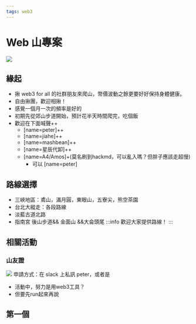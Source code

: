 ```yaml
---
tags: web3
---
```

# Web 山專案
![](https://g0v.hackmd.io/_uploads/SycSU0lAJe.png)

## 緣起
- 揪 web3 for all 的社群朋友來爬山，幣價波動之餘更要好好保持身體健康。
- 自由揪團，歡迎相揪！
- 感覺一個月一次的頻率是好的
- 初期先從郊山步道開始，預計花半天時間爬完，吃個飯
- 歡迎在下面喊聲++
    - [name=peter]++
    - [name=jiahe]++
    - [name=mashbean]++
    - [name=星辰代卸]++
    - [name=A4/Amos]+(莫名刷到hackmd，可以亂入嗎？但胖子應該走超慢)
        - 可以 [name=peter]

## 路線選擇
- 三峽地區：鳶山，滿月圓，東眼山，五寮尖，熊空茶園 
- 台北大縱走：各段路線
- 淡藍古道北路
- 指南宮 後山步道&& 金面山 &&大侖頭尾
:::info
歡迎大家提供路線！
:::

## 相關活動
### 山友證
![](https://g0v.hackmd.io/_uploads/B1x4OD-01l.png)
申請方式：在 slack 上私訊 peter，或者是
- 活動中，努力是用web3工具？
- 但要先run起來再說

## 第一個
